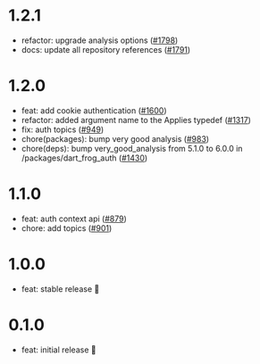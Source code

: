 # 1.2.1

- refactor: upgrade analysis options ([#1798](https://github.com/dart-frog-dev/dart_frog/pull/1798))
- docs: update all repository references ([#1791](https://github.com/dart-frog-dev/dart_frog/pull/1791))

# 1.2.0

- feat: add cookie authentication ([#1600](https://github.com/dart-frog-dev/dart_frog/pull/1600))
- refactor: added argument name to the Applies typedef ([#1317](https://github.com/dart-frog-dev/dart_frog/pull/1317))
- fix: auth topics ([#949](https://github.com/dart-frog-dev/dart_frog/pull/949))
- chore(packages): bump very good analysis ([#983](https://github.com/dart-frog-dev/dart_frog/pull/983))
- chore(deps): bump very_good_analysis from 5.1.0 to 6.0.0 in /packages/dart_frog_auth ([#1430](https://github.com/dart-frog-dev/dart_frog/pull/1430))

# 1.1.0

- feat: auth context api ([#879](https://github.com/dart-frog-dev/dart_frog/pull/879))
- chore: add topics ([#901](https://github.com/dart-frog-dev/dart_frog/pull/901))

# 1.0.0

- feat: stable release 🎉

# 0.1.0

- feat: initial release 🎉
